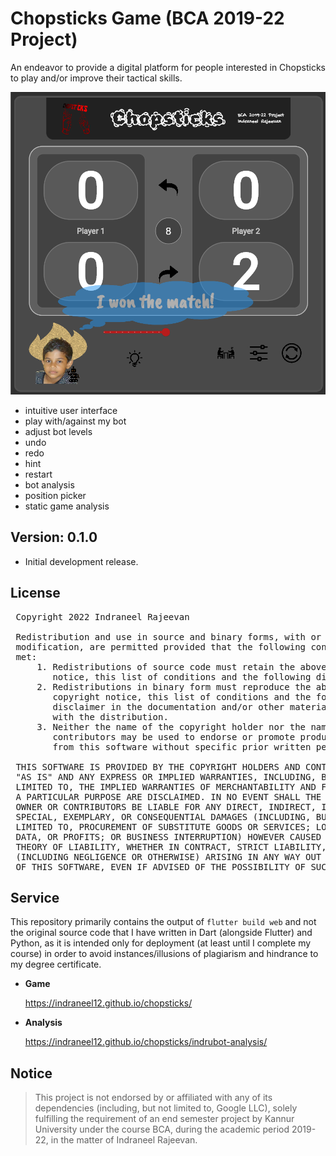 # Chopsticks Game (BCA 2019-22 Project)

An endeavor to provide a digital platform for people interested in
Chopsticks to play and/or improve their tactical skills.

![Demo Game](./demo_game.png "Demo Game")

- intuitive user interface
- play with/against my bot
- adjust bot levels
- undo
- redo
- hint
- restart
- bot analysis
- position picker
- static game analysis

## Version: 0.1.0

- Initial development release.

## License

<pre>
 Copyright 2022 Indraneel Rajeevan
 
 Redistribution and use in source and binary forms, with or without
 modification, are permitted provided that the following conditions are
 met:
     1. Redistributions of source code must retain the above copyright
        notice, this list of conditions and the following disclaimer.
     2. Redistributions in binary form must reproduce the above
        copyright notice, this list of conditions and the following
        disclaimer in the documentation and/or other materials provided
        with the distribution.
     3. Neither the name of the copyright holder nor the names of its
        contributors may be used to endorse or promote products derived
        from this software without specific prior written permission.
 
 THIS SOFTWARE IS PROVIDED BY THE COPYRIGHT HOLDERS AND CONTRIBUTORS
 "AS IS" AND ANY EXPRESS OR IMPLIED WARRANTIES, INCLUDING, BUT NOT
 LIMITED TO, THE IMPLIED WARRANTIES OF MERCHANTABILITY AND FITNESS FOR
 A PARTICULAR PURPOSE ARE DISCLAIMED. IN NO EVENT SHALL THE COPYRIGHT
 OWNER OR CONTRIBUTORS BE LIABLE FOR ANY DIRECT, INDIRECT, INCIDENTAL,
 SPECIAL, EXEMPLARY, OR CONSEQUENTIAL DAMAGES (INCLUDING, BUT NOT
 LIMITED TO, PROCUREMENT OF SUBSTITUTE GOODS OR SERVICES; LOSS OF USE,
 DATA, OR PROFITS; OR BUSINESS INTERRUPTION) HOWEVER CAUSED AND ON ANY
 THEORY OF LIABILITY, WHETHER IN CONTRACT, STRICT LIABILITY, OR TORT
 (INCLUDING NEGLIGENCE OR OTHERWISE) ARISING IN ANY WAY OUT OF THE USE
 OF THIS SOFTWARE, EVEN IF ADVISED OF THE POSSIBILITY OF SUCH DAMAGE.
</pre>

## Service

This repository primarily contains the output of `flutter build web` and
not the original source code that I have written in
Dart (alongside Flutter) and Python, as it is intended only for deployment
(at least until I complete my course) in order to avoid instances/illusions of
plagiarism and hindrance to my degree certificate.

- **Game**

  <https://indraneel12.github.io/chopsticks/>

- **Analysis**

  <https://indraneel12.github.io/chopsticks/indrubot-analysis/>

## Notice

> This project is not endorsed by or affiliated with any of its dependencies
> (including, but not limited to, Google LLC), solely fulfilling the requirement
> of an end semester project by Kannur University under the course BCA,
> during the academic period 2019-22, in the matter of Indraneel Rajeevan.
